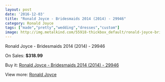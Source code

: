 ```yaml
---
layout: post
date: '2016-12-03'
title: "Ronald Joyce - Bridesmaids 2014 (2014) - 29946"
category: Ronald Joyce
tags: ["made","pretty","wedding","dresses","custom"]
image: http://img.metalkind.com/55918-thickbox_default/ronald-joyce-bridesmaids-2014-2014-29946.jpg
---
```

Ronald Joyce - Bridesmaids 2014 (2014) - 29946

On Sales: **$318.99**
<a href="https://www.metalkind.com/en/ronald-joyce/15223-ronald-joyce-bridesmaids-2014-2014-29946.html"><amp-img layout="responsive" width="600" height="600" src="//img.metalkind.com/55918-thickbox_default/ronald-joyce-bridesmaids-2014-2014-29946.jpg" alt="Ronald Joyce - Bridesmaids 2014 (2014) - 29946 0" /></a>
<a href="https://www.metalkind.com/en/ronald-joyce/15223-ronald-joyce-bridesmaids-2014-2014-29946.html"><amp-img layout="responsive" width="600" height="600" src="//img.metalkind.com/55919-thickbox_default/ronald-joyce-bridesmaids-2014-2014-29946.jpg" alt="Ronald Joyce - Bridesmaids 2014 (2014) - 29946 1" /></a>
<a href="https://www.metalkind.com/en/ronald-joyce/15223-ronald-joyce-bridesmaids-2014-2014-29946.html"><amp-img layout="responsive" width="600" height="600" src="//img.metalkind.com/55920-thickbox_default/ronald-joyce-bridesmaids-2014-2014-29946.jpg" alt="Ronald Joyce - Bridesmaids 2014 (2014) - 29946 2" /></a>

Buy it: [Ronald Joyce - Bridesmaids 2014 (2014) - 29946](https://www.metalkind.com/en/ronald-joyce/15223-ronald-joyce-bridesmaids-2014-2014-29946.html "Ronald Joyce - Bridesmaids 2014 (2014) - 29946")

View more: [Ronald Joyce](https://www.metalkind.com/en/110-ronald-joyce "Ronald Joyce")